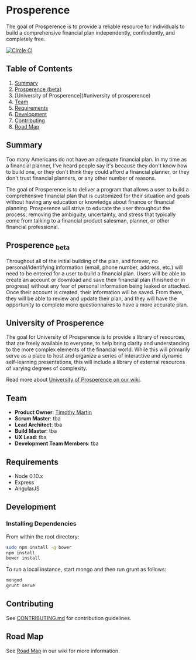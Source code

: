 # Prosperence
The goal of Prosperence is to provide a reliable resource for individuals to build a comprehensive financial plan independently, confindently, and completely free.

[![Circle CI](https://circleci.com/gh/prosperence/prosperence/tree/master.svg?style=svg)](https://circleci.com/gh/prosperence/prosperence/1)

## Table of Contents
1. [Summary](#summary)
1. [Prosperence (beta)](#prosperence-beta)
1. [University of Prosperence](#university of prosperence)
1. [Team](#team)
1. [Requirements](#requirements)
1. [Development](#development)
1. [Contributing](#contributing)
1. [Road Map](#road-map)

## Summary
Too many Americans do not have an adequate financial plan. In my time as a financial planner, I've heard people say it's because they don't know how to build one, or they don't think they could afford a financial planner, or they don't trust financial planners, or any other number of reasons.

The goal of Prosperence is to deliver a program that allows a user to build a comprehensive financial plan that is customized for their situation and goals without having any education or knowledge about finance or financial planning. Prosperence will strive to educate the user throughout the process, removing the ambiguity, uncertainty, and stress that typically come from talking to a financial product salesman, planner, or other financial professional.

## Prosperence <sub>beta</sub>
Throughout all of the initial building of the plan, and forever, no personal/identifying information (email, phone number, address, etc.) will need to be entered for a user to build a financial plan. Users will be able to create an account or download and save their financial plan (finished or in progress) without any fear of personal information being leaked or attacked. Once their account is created, their information will be saved. From there, they will be able to review and update their plan, and they will have the opportunity to complete more questionnaires to have a more accurate plan.

## University of Prosperence
The goal for University of Prosperence is to provide a library of resources, that are freely available to everyone, to help bring clarity and understanding to the more complex elements of the financial world. While this will primarily serve as a place to host and organize a series of interactive and dynamic self-learning presentations, this will include a library of external resources of varying degrees of complexity.

Read more about [University of Prosperence on our wiki](https://github.com/prosperence/prosperence/wiki/University-of-Prosperence).

## Team
  - __Product Owner__: [Timothy Martin](https://github.com/tmartin1)
  - __Scrum Master__: tba
  - __Lead Architect__: tba
  - __Build Master__: tba
  - __UX Lead__: tba
  - __Development Team Members__: tba

## Requirements
- Node 0.10.x
- Express
- AngularJS

## Development
### Installing Dependencies
From within the root directory:

```sh
sudo npm install -g bower
npm install
bower install
```

To run a local instance, start mongo and then run grunt as follows:

```sh
mongod
grunt serve
```

## Contributing
See [CONTRIBUTING.md](CONTRIBUTING.md) for contribution guidelines.

## Road Map
See [Road Map](https://github.com/prosperence/prosperence/wiki/Road-Map) in our wiki for more information.
